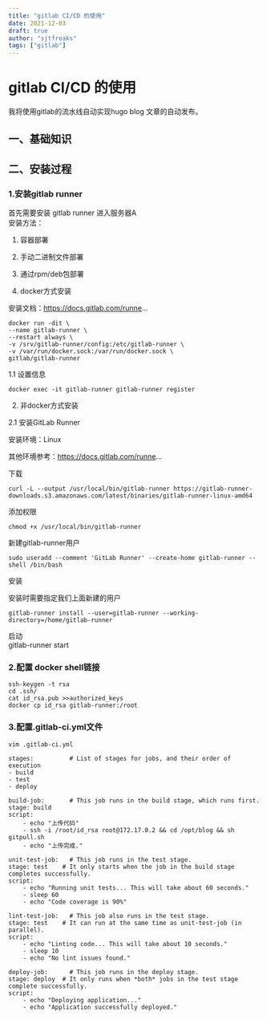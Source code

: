 ```yaml
---
title: "gitlab CI/CD 的使用"
date: 2021-12-03
draft: true
author: "sjtfreaks"
tags: ["gitlab"]
---
```


# gitlab CI/CD 的使用
我将使用gitlab的流水线自动实现hugo blog 文章的自动发布。
  
## 一、基础知识


## 二、安装过程

### 1.安装gitlab runner
首先需要安装 gitlab runner 进入服务器A  
安装方法：  
1. 容器部署
2. 手动二进制文件部署
3. 通过rpm/deb包部署

1. docker方式安装

安装文档：https://docs.gitlab.com/runne...

    docker run -dit \
    --name gitlab-runner \
    --restart always \
    -v /srv/gitlab-runner/config:/etc/gitlab-runner \
    -v /var/run/docker.sock:/var/run/docker.sock \
    gitlab/gitlab-runner
1.1 设置信息

    docker exec -it gitlab-runner gitlab-runner register
2. 非docker方式安装

2.1 安装GitLab Runner

安装环境：Linux  

其他环境参考：https://docs.gitlab.com/runne...  

下载  
  
    curl -L --output /usr/local/bin/gitlab-runner https://gitlab-runner-downloads.s3.amazonaws.com/latest/binaries/gitlab-runner-linux-amd64
添加权限  

    chmod +x /usr/local/bin/gitlab-runner  
新建gitlab-runner用户  

    sudo useradd --comment 'GitLab Runner' --create-home gitlab-runner --shell /bin/bash
安装  

安装时需要指定我们上面新建的用户  

    gitlab-runner install --user=gitlab-runner --working-directory=/home/gitlab-runner
启动  
    gitlab-runner start

### 2.配置 docker shell链接
    ssh-keygen -t rsa
    cd .ssh/
    cat id_rsa.pub >>authorized_keys
    docker cp id_rsa gitlab-runner:/root

### 3.配置.gitlab-ci.yml文件
    vim .gitlab-ci.yml
  
    stages:          # List of stages for jobs, and their order of execution
    - build
    - test
    - deploy

    build-job:       # This job runs in the build stage, which runs first.
    stage: build
    script:
        - echo "上传代码"
        - ssh -i /root/id_rsa root@172.17.0.2 && cd /opt/blog && sh gitpull.sh
        - echo "上传完成."

    unit-test-job:   # This job runs in the test stage.
    stage: test    # It only starts when the job in the build stage completes successfully.
    script:
        - echo "Running unit tests... This will take about 60 seconds."
        - sleep 60
        - echo "Code coverage is 90%"

    lint-test-job:   # This job also runs in the test stage.
    stage: test    # It can run at the same time as unit-test-job (in parallel).
    script:
        - echo "Linting code... This will take about 10 seconds."
        - sleep 10
        - echo "No lint issues found."

    deploy-job:      # This job runs in the deploy stage.
    stage: deploy  # It only runs when *both* jobs in the test stage complete successfully.
    script:
        - echo "Deploying application..."
        - echo "Application successfully deployed."

